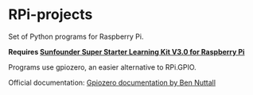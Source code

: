 # RPi-projects

Set of Python programs for Raspberry Pi.

**Requires [Sunfounder Super Starter Learning Kit V3.0 for Raspberry Pi](https://www.amazon.ca/SunFounder-Raspberry-Including-Instructions-Beginners/dp/B0795GB6D4/ref=sr_1_4_sspa?dchild=1&keywords=sunfounder+super+kit+raspberry+pi&qid=1609530423&sr=8-4-spons&psc=1&spLa=ZW5jcnlwdGVkUXVhbGlmaWVyPUEzNEZXVkJHUEVKSEpIJmVuY3J5cHRlZElkPUEwNDM3NTA1M1ZGR1ZaUDk1S1VQNyZlbmNyeXB0ZWRBZElkPUEwOTcyODI1MVpWQTJQWDBRUEVZMCZ3aWRnZXROYW1lPXNwX2F0ZiZhY3Rpb249Y2xpY2tSZWRpcmVjdCZkb05vdExvZ0NsaWNrPXRydWU=)**

Programs use gpiozero, an easier alternative to RPi.GPIO.

Official documentation:
[Gpiozero documentation by Ben Nuttall](https://readthedocs.org/projects/gpiozero/downloads/pdf/stable/)
